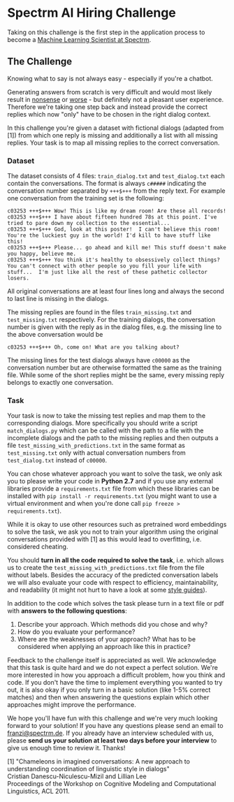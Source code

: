 # Spectrm AI Hiring Challenge

Taking on this challenge is the first step in the application process to become a [Machine Learning Scientist at Spectrm](https://medium.com/work-at-spectrm/machine-learning-scientist-ad2f21e886d4#.m7aim18ho).

## The Challenge

Knowing what to say is not always easy - especially if you're a chatbot. 

Generating answers from scratch is very difficult and would most likely result in [nonsense](http://benjamin.wtf/) or [worse](https://twitter.com/tayandyou) - but definitely not a pleasant user experience. Therefore we're taking one step back and instead provide the correct replies which now "only" have to be chosen in the right dialog context.

In this challenge you're given a dataset with fictional dialogs (adapted from \[1\]) from which one reply is missing and additionally a list with all missing replies. Your task is to map all missing replies to the correct conversation.

### Dataset
The dataset consists of 4 files:
`train_dialog.txt` and `test_dialog.txt` each contain the conversations. The format is always `c#####` indicating the conversation number separated by `+++$+++` from the reply text. For example one conversation from the training set is the following:
```
c03253 +++$+++ Wow! This is like my dream room! Are these all records!
c03253 +++$+++ I have about fifteen hundred 78s at this point. I've tried to pare down my collection to the essential...
c03253 +++$+++ God, look at this poster!  I can't believe this room! You're the luckiest guy in the world! I'd kill to have stuff like this!
c03253 +++$+++ Please... go ahead and kill me! This stuff doesn't make you happy, believe me.
c03253 +++$+++ You think it's healthy to obsessively collect things? You can't connect with other people so you fill your life with stuff...  I'm just like all the rest of these pathetic collector losers.
```
All original conversations are at least four lines long and always the second to last line is missing in the dialogs.

The missing replies are found in the files `train_missing.txt` and `test_missing.txt` respectively. For the training dialogs, the conversation number is given with the reply as in the dialog files, e.g. the missing line to the above conversation would be
```
c03253 +++$+++ Oh, come on! What are you talking about?
```
The missing lines for the test dialogs always have `c00000` as the conversation number but are otherwise formatted the same as the training file.
While some of the short replies might be the same, every missing reply belongs to exactly one conversation.

### Task
Your task is now to take the missing test replies and map them to the corresponding dialogs. More specifically you should write a script `match_dialogs.py` which can be called with the path to a file with the incomplete dialogs and the path to the missing replies and then outputs a file `test_missing_with_predictions.txt` in the same format as `test_missing.txt` only with actual conversation numbers from `test_dialog.txt` instead of `c00000`.

You can chose whatever approach you want to solve the task, we only ask you to please write your code in **Python 2.7** and if you use any external libraries provide a `requirements.txt` file from which these libraries can be installed with `pip install -r requirements.txt` (you might want to use a virtual environment and when you're done call `pip freeze > requirements.txt`). 

While it is okay to use other resources such as pretrained word embeddings to solve the task, we ask you not to train your algorithm using the original conversations provided with \[1\] as this would lead to overfitting, i.e. considered cheating.

You should **turn in all the code required to solve the task**, i.e. which allows us to create the `test_missing_with_predictions.txt` file from the file without labels. Besides the accuracy of the predicted conversation labels we will also evaluate your code with respect to efficiency, maintainability, and readability (it might not hurt to have a look at some [style guides](https://google.github.io/styleguide/pyguide.html)).

In addition to the code which solves the task please turn in a text file or pdf with **answers to the following questions**:

1. Describe your approach. Which methods did you chose and why?
2. How do you evaluate your performance?
3. Where are the weaknesses of your approach? What has to be considered when applying an approach like this in practice?

Feedback to the challenge itself is appreciated as well. We acknowledge that this task is quite hard and we do not expect a perfect solution. We're more interested in how you approach a difficult problem, how you think and code. If you don't have the time to implement everything you wanted to try out, it is also okay if you only turn in a basic solution (like 1-5% correct matches) and then when answering the questions explain which other approaches might improve the performance.

We hope you'll have fun with this challenge and we're very much looking forward to your solution! If you have any questions please send an email to franzi@spectrm.de. If you already have an interview scheduled with us, please **send us your solution at least two days before your interview** to give us enough time to review it. Thanks!



\[1\]   "Chameleons in imagined conversations: A new approach to understanding coordination of linguistic style in dialogs"  
     Cristian Danescu-Niculescu-Mizil and Lillian Lee  
     Proceedings of the Workshop on Cognitive Modeling and Computational Linguistics, ACL 2011.  
